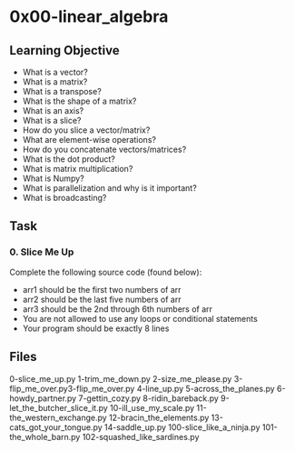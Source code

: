 # 0x00-linear_algebra

## Learning Objective
- What is a vector?
- What is a matrix?
- What is a transpose?
- What is the shape of a matrix?
- What is an axis?
- What is a slice?
- How do you slice a vector/matrix?
- What are element-wise operations?
- How do you concatenate vectors/matrices?
- What is the dot product?
- What is matrix multiplication?
- What is Numpy?
- What is parallelization and why is it important?
- What is broadcasting?

## Task

### 0. Slice Me Up
Complete the following source code (found below):
- arr1 should be the first two numbers of arr
- arr2 should be the last five numbers of arr
- arr3 should be the 2nd through 6th numbers of arr
- You are not allowed to use any loops or conditional statements
- Your program should be exactly 8 lines


## Files
0-slice_me_up.py 1-trim_me_down.py 2-size_me_please.py 3-flip_me_over.py3-flip_me_over.py 4-line_up.py 5-across_the_planes.py 6-howdy_partner.py 7-gettin_cozy.py 8-ridin_bareback.py 9-let_the_butcher_slice_it.py 10-ill_use_my_scale.py 11-the_western_exchange.py 12-bracin_the_elements.py 13-cats_got_your_tongue.py 14-saddle_up.py 100-slice_like_a_ninja.py 101-the_whole_barn.py 102-squashed_like_sardines.py

